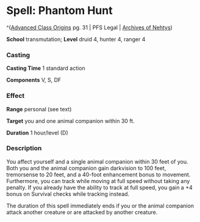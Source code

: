 # Spell: Phantom Hunt

^([Advanced Class Origins][ss-phantom-hunt] pg. 31 | PFS Legal | [Archives of Nehtys][sn-phantom-hunt])

**School** transmutation; **Level** druid 4, hunter 4, ranger 4

### Casting

**Casting Time** 1 standard action  

**Components** V, S, DF

### Effect

**Range** personal (see text)  

**Target** you and one animal companion within 30 ft.  

**Duration** 1 hour/level (D)

### Description

You affect yourself and a single animal companion within 30 feet of you. Both you and the animal companion gain darkvision to 100 feet, tremorsense to 20 feet, and a 40-foot enhancement bonus to movement. Furthermore, you can track while moving at full speed without taking any penalty. If you already have the ability to track at full speed, you gain a +4 bonus on Survival checks while tracking instead.  

The duration of this spell immediately ends if you or the animal companion attack another creature or are attacked by another creature.

[ss-phantom-hunt]: http://paizo.com/products/btpy965z
[sn-phantom-hunt]: http://www.archivesofnethys.com/SpellDisplay.aspx?ItemName=Phantom%20Hunt